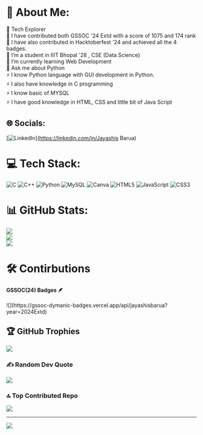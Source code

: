 # 💫 About Me:
🧭 Tech Explorer<br>🎉 I have contributed both GSSOC '24 Extd with a score of 1075 and 174 rank<br>🌟 I have also contributed in Hacktoberfest '24 and achieved all the 4 badges.<br>🔭 I’m a student in IIIT Bhopal '28 , CSE (Data Science)<br>🌱 I’m currently learning Web Development<br>💬 Ask me about Python<br>⚡ I know Python language with GUI development in Python.<br>⚡️ I also have knowledge in C programming<br>⚡️ I know basic of MYSQL<br>⚡️ I have good knowledge in HTML, CSS and little bit of Java Script


## 🌐 Socials:
[![LinkedIn](https://img.shields.io/badge/LinkedIn-%230077B5.svg?logo=linkedin&logoColor=white)](https://linkedin.com/in/Jayashis Barua) 

# 💻 Tech Stack:
![C](https://img.shields.io/badge/c-%2300599C.svg?style=for-the-badge&logo=c&logoColor=white) ![C++](https://img.shields.io/badge/c++-%2300599C.svg?style=for-the-badge&logo=c%2B%2B&logoColor=white) ![Python](https://img.shields.io/badge/python-3670A0?style=for-the-badge&logo=python&logoColor=ffdd54) ![MySQL](https://img.shields.io/badge/mysql-4479A1.svg?style=for-the-badge&logo=mysql&logoColor=white) ![Canva](https://img.shields.io/badge/Canva-%2300C4CC.svg?style=for-the-badge&logo=Canva&logoColor=white) ![HTML5](https://img.shields.io/badge/html5-%23E34F26.svg?style=for-the-badge&logo=html5&logoColor=white) ![JavaScript](https://img.shields.io/badge/javascript-%23323330.svg?style=for-the-badge&logo=javascript&logoColor=%23F7DF1E) ![CSS3](https://img.shields.io/badge/css3-%231572B6.svg?style=for-the-badge&logo=css3&logoColor=white)
# 📊 GitHub Stats:
![](https://github-readme-stats.vercel.app/api?username=jayashisbarua&theme=onedark&hide_border=false&include_all_commits=false&count_private=false)<br/>
![](https://github-readme-streak-stats.herokuapp.com/?user=jayashisbarua&theme=onedark&hide_border=false)<br/>
![](https://github-readme-stats.vercel.app/api/top-langs/?username=jayashisbarua&theme=onedark&hide_border=false&include_all_commits=false&count_private=false&layout=compact)

# 🛠️ Contirbutions
<summary><b>GSSOC(24) Badges 🪶</b></summary><br>
![](https://gssoc-dymanic-badges.vercel.app/api/jayashisbarua?year=2024Extd)

## 🏆 GitHub Trophies
![](https://github-profile-trophy.vercel.app/?username=jayashisbarua&theme=onedark&no-frame=false&no-bg=true&margin-w=4)

### ✍️ Random Dev Quote
![](https://quotes-github-readme.vercel.app/api?type=vetical&theme=radical)

### 🔝 Top Contributed Repo
![](https://github-contributor-stats.vercel.app/api?username=jayashisbarua&limit=5&theme=onedark&combine_all_yearly_contributions=true)

---
[![](https://visitcount.itsvg.in/api?id=jayashisbarua&icon=0&color=0)](https://visitcount.itsvg.in)

<!-- Proudly created with GPRM ( https://gprm.itsvg.in ) -->
